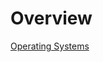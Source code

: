 # Overview

[Operating Systems](https://www.youtube.com/playlist?list=PLTsf9UeqkReZHXWY9yJvTwLJWYYPcKEqK)  